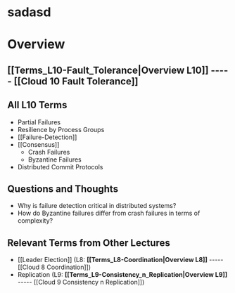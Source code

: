 # sadasd

# Overview
## **[[Terms_L10-Fault_Tolerance|Overview L10]]** ----- [[Cloud 10 Fault Tolerance]]
## All L10 Terms
- Partial Failures
- Resilience by Process Groups
- [[Failure-Detection]]
- [[Consensus]]
    - Crash Failures
    - Byzantine Failures
- Distributed Commit Protocols
## Questions and Thoughts
- Why is failure detection critical in distributed systems?
- How do Byzantine failures differ from crash failures in terms of complexity?
## Relevant Terms from Other Lectures
- [[Leader Election]] (L8: **[[Terms_L8-Coordination|Overview L8]]** ----- [[Cloud 8 Coordination]])
- Replication (L9: **[[Terms_L9-Consistency_n_Replication|Overview L9]]** ----- [[Cloud 9 Consistency n Replication]])